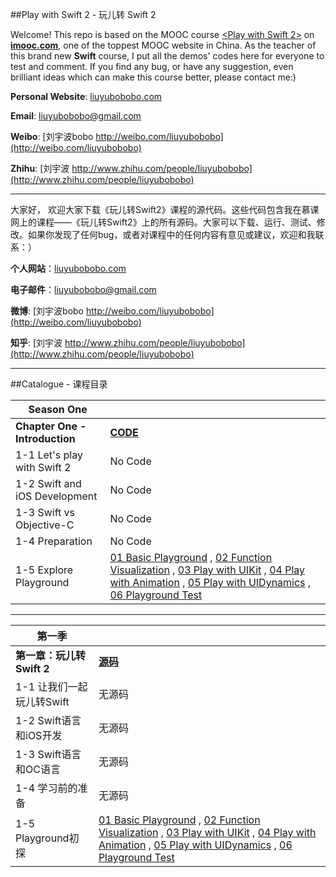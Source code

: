 ##Play with Swift 2 - 玩儿转 Swift 2

Welcome! This repo is based on the MOOC course [<Play with Swift 2>]() on [**imooc.com**](http://www.imooc.com), one of the toppest MOOC website in China. As the teacher of this brand new **Swift** course, I put all the demos' codes here for everyone to test and comment. If you find any bug, or have any suggestion, even brilliant ideas which can make this course better, please contact me:)

**Personal Website**: [liuyubobobo.com](http://liuyubobobo.com)

**Email**: [liuyubobobo@gmail.com](mailto:liuyubobobo@gmail.com)

**Weibo**: [刘宇波bobo http://weibo.com/liuyubobobo](http://weibo.com/liuyubobobo)

**Zhihu**: [刘宇波 http://www.zhihu.com/people/liuyubobobo](http://www.zhihu.com/people/liuyubobobo)

---

大家好， 欢迎大家下载《玩儿转Swift2》课程的源代码。这些代码包含我在慕课网上的课程——《玩儿转Swift2》上的所有源码。大家可以下载、运行、测试、修改。如果你发现了任何bug，或者对课程中的任何内容有意见或建议，欢迎和我联系：）

**个人网站**：[liuyubobobo.com](http://liuyubobobo.com)

**电子邮件**：[liuyubobobo@gmail.com](mailto:liuyubobobo@gmail.com)

**微博**: [刘宇波bobo http://weibo.com/liuyubobobo](http://weibo.com/liuyubobobo)

**知乎**: [刘宇波 http://www.zhihu.com/people/liuyubobobo](http://www.zhihu.com/people/liuyubobobo)

---

##Catalogue - 课程目录

| **Season One** | |
|---|---|
| **Chapter One - Introduction**  | [**CODE**](https://github.com/liuyubobobo/Play-with-Swift-2/tree/master/01-Introduction) |
| 1-1 Let's play with Swift 2 | No Code |
| 1-2 Swift and iOS Development | No Code |
| 1-3 Swift vs Objective-C | No Code |
| 1-4 Preparation | No Code |
| 1-5 Explore Playground | [01 Basic Playground](https://github.com/liuyubobobo/Play-with-Swift-2/blob/master/01-Introduction/01-Basic-Playground.playground/Contents.swift) , [02 Function Visualization](https://github.com/liuyubobobo/Play-with-Swift-2/blob/master/01-Introduction/02-Function-Visualization.playground/Contents.swift) , [03 Play with UIKit](https://github.com/liuyubobobo/Play-with-Swift-2/blob/master/01-Introduction/03-Play-with-UIKit.playground/Contents.swift) , [04 Play with Animation](https://github.com/liuyubobobo/Play-with-Swift-2/blob/master/01-Introduction/04-Play-with-Animation.playground/Contents.swift) , [05 Play with UIDynamics](https://github.com/liuyubobobo/Play-with-Swift-2/blob/master/01-Introduction/05-UIDynamics.playground/Contents.swift) , [06 Playground Test](https://github.com/liuyubobobo/Play-with-Swift-2/blob/master/01-Introduction/06-Playground-Test.playground/Contents.swift)|

---

| **第一季** | |
|---|---|
| **第一章：玩儿转 Swift 2** | [**源码**](https://github.com/liuyubobobo/Play-with-Swift-2/tree/master/01-Introduction)
| 1-1 让我们一起玩儿转Swift | 无源码 |
| 1-2 Swift语言和iOS开发 | 无源码 |
| 1-3 Swift语言和OC语言 | 无源码 |
| 1-4 学习前的准备 | 无源码 |
| 1-5 Playground初探 | [01 Basic Playground](https://github.com/liuyubobobo/Play-with-Swift-2/blob/master/01-Introduction/01-Basic-Playground.playground/Contents.swift) , [02 Function Visualization](https://github.com/liuyubobobo/Play-with-Swift-2/blob/master/01-Introduction/02-Function-Visualization.playground/Contents.swift) , [03 Play with UIKit](https://github.com/liuyubobobo/Play-with-Swift-2/blob/master/01-Introduction/03-Play-with-UIKit.playground/Contents.swift) , [04 Play with Animation](https://github.com/liuyubobobo/Play-with-Swift-2/blob/master/01-Introduction/04-Play-with-Animation.playground/Contents.swift) , [05 Play with UIDynamics](https://github.com/liuyubobobo/Play-with-Swift-2/blob/master/01-Introduction/05-UIDynamics.playground/Contents.swift) , [06 Playground Test](https://github.com/liuyubobobo/Play-with-Swift-2/blob/master/01-Introduction/06-Playground-Test.playground/Contents.swift)|

